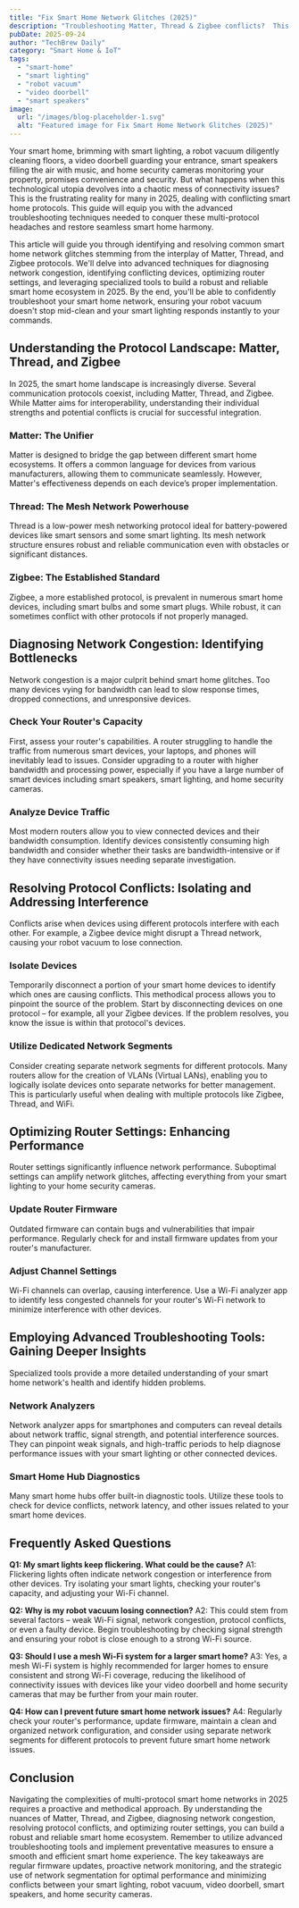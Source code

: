 ```yaml
---
title: "Fix Smart Home Network Glitches (2025)"
description: "Troubleshooting Matter, Thread & Zigbee conflicts?  This complete guide helps you achieve seamless multi-protocol smart home integration for devices like smart lighting, robot vacuums, and video doorbells.  Learn advanced techniques & fix network issues today!"
pubDate: 2025-09-24
author: "TechBrew Daily"
category: "Smart Home & IoT"
tags:
  - "smart-home"
  - "smart lighting"
  - "robot vacuum"
  - "video doorbell"
  - "smart speakers"
image:
  url: "/images/blog-placeholder-1.svg"
  alt: "Featured image for Fix Smart Home Network Glitches (2025)"
---
```


Your smart home, brimming with smart lighting, a robot vacuum diligently cleaning floors, a video doorbell guarding your entrance, smart speakers filling the air with music, and home security cameras monitoring your property, promises convenience and security.  But what happens when this technological utopia devolves into a chaotic mess of connectivity issues? This is the frustrating reality for many in 2025, dealing with conflicting smart home protocols. This guide will equip you with the advanced troubleshooting techniques needed to conquer these multi-protocol headaches and restore seamless smart home harmony.


This article will guide you through identifying and resolving common smart home network glitches stemming from the interplay of Matter, Thread, and Zigbee protocols.  We'll delve into advanced techniques for diagnosing network congestion, identifying conflicting devices, optimizing router settings, and leveraging specialized tools to build a robust and reliable smart home ecosystem in 2025.  By the end, you'll be able to confidently troubleshoot your smart home network, ensuring your robot vacuum doesn't stop mid-clean and your smart lighting responds instantly to your commands.

## Understanding the Protocol Landscape: Matter, Thread, and Zigbee

In 2025, the smart home landscape is increasingly diverse.  Several communication protocols coexist, including Matter, Thread, and Zigbee. While Matter aims for interoperability, understanding their individual strengths and potential conflicts is crucial for successful integration.

### Matter: The Unifier

Matter is designed to bridge the gap between different smart home ecosystems.  It offers a common language for devices from various manufacturers, allowing them to communicate seamlessly.  However, Matter's effectiveness depends on each device’s proper implementation.

### Thread: The Mesh Network Powerhouse

Thread is a low-power mesh networking protocol ideal for battery-powered devices like smart sensors and some smart lighting.  Its mesh network structure ensures robust and reliable communication even with obstacles or significant distances.

### Zigbee: The Established Standard

Zigbee, a more established protocol, is prevalent in numerous smart home devices, including smart bulbs and some smart plugs.  While robust, it can sometimes conflict with other protocols if not properly managed.

## Diagnosing Network Congestion: Identifying Bottlenecks

Network congestion is a major culprit behind smart home glitches.  Too many devices vying for bandwidth can lead to slow response times, dropped connections, and unresponsive devices.

###  Check Your Router's Capacity

First, assess your router's capabilities.  A router struggling to handle the traffic from numerous smart devices, your laptops, and phones will inevitably lead to issues. Consider upgrading to a router with higher bandwidth and processing power, especially if you have a large number of smart devices including smart speakers, smart lighting, and home security cameras.

### Analyze Device Traffic

Most modern routers allow you to view connected devices and their bandwidth consumption.  Identify devices consistently consuming high bandwidth and consider whether their tasks are bandwidth-intensive or if they have connectivity issues needing separate investigation.

## Resolving Protocol Conflicts: Isolating and Addressing Interference

Conflicts arise when devices using different protocols interfere with each other. For example, a Zigbee device might disrupt a Thread network, causing your robot vacuum to lose connection.

###  Isolate Devices

Temporarily disconnect a portion of your smart home devices to identify which ones are causing conflicts. This methodical process allows you to pinpoint the source of the problem.  Start by disconnecting devices on one protocol – for example, all your Zigbee devices.  If the problem resolves, you know the issue is within that protocol's devices.


### Utilize Dedicated Network Segments

Consider creating separate network segments for different protocols.  Many routers allow for the creation of VLANs (Virtual LANs), enabling you to logically isolate devices onto separate networks for better management.  This is particularly useful when dealing with multiple protocols like Zigbee, Thread, and WiFi.

## Optimizing Router Settings: Enhancing Performance

Router settings significantly influence network performance.  Suboptimal settings can amplify network glitches, affecting everything from your smart lighting to your home security cameras.

### Update Router Firmware

Outdated firmware can contain bugs and vulnerabilities that impair performance.  Regularly check for and install firmware updates from your router's manufacturer.

### Adjust Channel Settings

Wi-Fi channels can overlap, causing interference.  Use a Wi-Fi analyzer app to identify less congested channels for your router's Wi-Fi network to minimize interference with other devices.


## Employing Advanced Troubleshooting Tools: Gaining Deeper Insights

Specialized tools provide a more detailed understanding of your smart home network's health and identify hidden problems.

### Network Analyzers

Network analyzer apps for smartphones and computers can reveal details about network traffic, signal strength, and potential interference sources.  They can pinpoint weak signals, and high-traffic periods to help diagnose performance issues with your smart lighting or other connected devices.

### Smart Home Hub Diagnostics

Many smart home hubs offer built-in diagnostic tools.  Utilize these tools to check for device conflicts, network latency, and other issues related to your smart home devices.

## Frequently Asked Questions

**Q1: My smart lights keep flickering. What could be the cause?**
A1: Flickering lights often indicate network congestion or interference from other devices.  Try isolating your smart lights, checking your router's capacity, and adjusting your Wi-Fi channel.


**Q2: Why is my robot vacuum losing connection?**
A2: This could stem from several factors – weak Wi-Fi signal, network congestion, protocol conflicts, or even a faulty device. Begin troubleshooting by checking signal strength and ensuring your robot is close enough to a strong Wi-Fi source.

**Q3:  Should I use a mesh Wi-Fi system for a larger smart home?**
A3: Yes, a mesh Wi-Fi system is highly recommended for larger homes to ensure consistent and strong Wi-Fi coverage, reducing the likelihood of connectivity issues with devices like your video doorbell and home security cameras that may be further from your main router.


**Q4:  How can I prevent future smart home network issues?**
A4:  Regularly check your router's performance, update firmware, maintain a clean and organized network configuration, and consider using separate network segments for different protocols to prevent future smart home network issues.


## Conclusion

Navigating the complexities of multi-protocol smart home networks in 2025 requires a proactive and methodical approach. By understanding the nuances of Matter, Thread, and Zigbee, diagnosing network congestion, resolving protocol conflicts, and optimizing router settings, you can build a robust and reliable smart home ecosystem.  Remember to utilize advanced troubleshooting tools and implement preventative measures to ensure a smooth and efficient smart home experience.  The key takeaways are regular firmware updates, proactive network monitoring, and the strategic use of network segmentation for optimal performance and minimizing conflicts between your smart lighting, robot vacuum, video doorbell, smart speakers, and home security cameras.